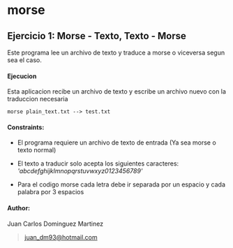# morse
## Ejercicio 1: Morse - Texto, Texto - Morse

Este programa lee un archivo de texto y traduce a morse o viceversa segun sea el caso.

#### Ejecucion

Esta aplicacion recibe un archivo de texto y escribe un archivo nuevo con la traduccion necesaria

	morse plain_text.txt --> test.txt


#### Constraints:

- El programa requiere un archivo de texto de entrada (Ya sea morse o texto normal)

- El texto a traducir solo acepta los siguientes caracteres: *'abcdefghijklmnopqrstuvwxyz0123456789'*

- Para el codigo morse cada letra debe ir separada por un espacio y cada palabra por 3 espacios

#### Author:

Juan Carlos Dominguez Martinez 

>juan_dm93@hotmail.com